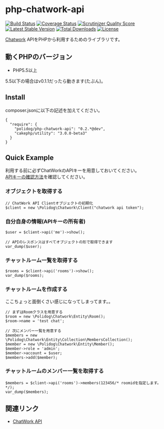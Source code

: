 php-chatwork-api
================

[![Build Status](https://travis-ci.org/polidog/php-chatwork-api.png?branch=develop)](https://travis-ci.org/polidog/php-chatwork-api)
[![Coverage Status](https://img.shields.io/coveralls/polidog/php-chatwork-api.svg)](https://coveralls.io/r/polidog/php-chatwork-api?branch=master)
[![Scrutinizer Quality Score](https://scrutinizer-ci.com/g/polidog/php-chatwork-api/badges/quality-score.png?s=56ea782f70ecfbe3de485e4be2a2c585455e44e3)](https://scrutinizer-ci.com/g/polidog/php-chatwork-api/)
[![Latest Stable Version](https://poser.pugx.org/polidog/php-chatwork-api/v/stable.svg)](https://packagist.org/packages/polidog/php-chatwork-api)
[![Total Downloads](https://poser.pugx.org/polidog/php-chatwork-api/downloads.svg)](https://packagist.org/packages/polidog/php-chatwork-api)
[![License](https://poser.pugx.org/polidog/php-chatwork-api/license.svg)](https://packagist.org/packages/polidog/php-chatwork-api)

[Chatwork](http://www.chatwork.com/ja/) APIをPHPから利用するためのライブラリです。

## 動くPHPのバージョン
- PHP5.5以上

5.5以下の場合はv0.1.1だったら動きます(たぶん)。


## Install

composer.jsonに以下の記述を加えてください。

```
{
  "require": {
    "polidog/php-chatwork-api": "0.2.*@dev",
    "cakephp/utility": "3.0.0-beta3"
  }
}
```


## Quick Example

利用する前に必ずChatWorkのAPIキーを用意しておいてください。  
[APIキーの確認方法](http://developer.chatwork.com/ja/authenticate.html)を確認してください。

### オブジェクトを取得する

```
// ChatWork API Clientオブジェクトの初期化
$client = new \Polidog\Chatwork\Client("chatwork api token");
```

### 自分自身の情報(APIキーの所有者)

```
$user = $client->api('me')->show();

// APIのレスポンスはすべてオブジェクトの形で取得できます
var_dump($user);
```

### チャットルーム一覧を取得する

```
$rooms = $client->api('rooms')->show();
var_dump($rooms);
```

### チャットルームを作成する
ここちょっと面倒くさい感じになってしまってます。。

```
// まずはRoomクラスを用意する
$room = new \Polidog\Chatwork\Entity\Room();
$room->name = 'test chat';

// 次にメンバー一覧を用意する
$members = new \Polidog\Chatwork\Entity\Collection\MembersCollection();
$member = new \Polidog\Chatwork\Entity\Member();
$member->role = 'admin';
$member->account = $user;
$members->add($member);
```

### チャットルームのメンバー一覧を取得する
```
$members = $client->api('rooms')->members(123456/* roomidを指定します。*/);
var_dump($members);

```


## 関連リンク
- [ChatWork API](http://developer.chatwork.com/ja/)

